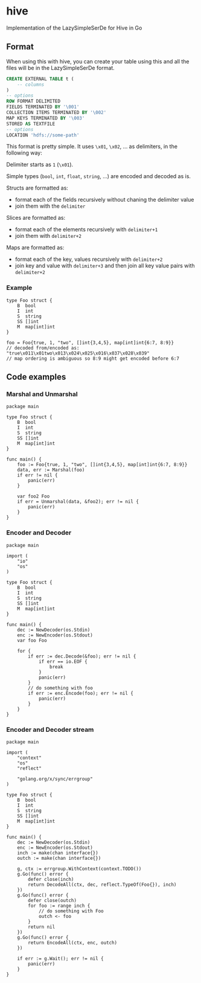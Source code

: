 # hive
Implementation of the LazySimpleSerDe for Hive in Go

## Format

When using this with hive, you can create your table using this and all the files will be in the LazySimpleSerDe format.

```sql
CREATE EXTERNAL TABLE t (
    -- columns
)
-- options
ROW FORMAT DELIMITED
FIELDS TERMINATED BY '\001'
COLLECTION ITEMS TERMINATED BY '\002'
MAP KEYS TERMINATED BY '\003'
STORED AS TEXTFILE
-- options
LOCATION 'hdfs://some-path'
```

This format is pretty simple. It uses `\x01`, `\x02`, ... as delimiters, in the following way:

Delimiter starts as `1` (`\x01`).

Simple types (`bool`, `int`, `float`, `string`, ...) are encoded and decoded as is.

Structs are formatted as:

- format each of the fields recursively without chaning the delimiter value
- join them with the `delimiter`

Slices are formatted as:

- format each of the elements recursively with `delimiter+1`
- join them with `delimiter+2`

Maps are formatted as:

- format each of the key, values recursively with `delimiter+2`
- join key and value with `delimiter+3` and then join all key value pairs with `delimiter+2`

### Example

```golang
type Foo struct {
    B  bool
    I  int
    S  string
    SS []int
    M  map[int]int
}

foo = Foo{true, 1, "two", []int{3,4,5}, map[int]int{6:7, 8:9}}
// decoded from/encoded as:
"true\x011\x01two\x013\x024\x025\x016\x037\x028\x039"
// map ordering is ambiguous so 8:9 might get encoded before 6:7
```

## Code examples

### Marshal and Unmarshal

```golang
package main

type Foo struct {
    B  bool
    I  int
    S  string
    SS []int
    M  map[int]int
}

func main() {
    foo := Foo{true, 1, "two", []int{3,4,5}, map[int]int{6:7, 8:9}}
    data, err := Marshal(foo)
    if err != nil {
        panic(err)
    }

    var foo2 Foo
    if err = Unmarshal(data, &foo2); err != nil {
        panic(err)
    }
}
```

### Encoder and Decoder

```golang
package main

import (
    "io"
    "os"
)

type Foo struct {
    B  bool
    I  int
    S  string
    SS []int
    M  map[int]int
}

func main() {
    dec := NewDecoder(os.Stdin)
    enc := NewEncoder(os.Stdout)
    var foo Foo

    for {
        if err := dec.Decode(&foo); err != nil {
            if err == io.EOF {
                break
            }
            panic(err)
        }
        // do something with foo
        if err := enc.Encode(foo); err != nil {
            panic(err)
        }
    }
}
```

### Encoder and Decoder stream

```golang
package main

import (
    "context"
    "os"
    "reflect"

    "golang.org/x/sync/errgroup"
)

type Foo struct {
    B  bool
    I  int
    S  string
    SS []int
    M  map[int]int
}

func main() {
    dec := NewDecoder(os.Stdin)
    enc := NewEncoder(os.Stdout)
    inch := make(chan interface{})
    outch := make(chan interface{})

    g, ctx := errgroup.WithContext(context.TODO())
    g.Go(func() error {
        defer close(inch)
        return DecodeAll(ctx, dec, reflect.TypeOf(Foo{}), inch)
    })
    g.Go(func() error {
        defer close(outch)
        for foo := range inch {
            // do something with Foo
            outch <- foo
        }
        return nil
    })
    g.Go(func() error {
        return EncodeAll(ctx, enc, outch)
    })

    if err := g.Wait(); err != nil {
        panic(err)
    }
}
```
